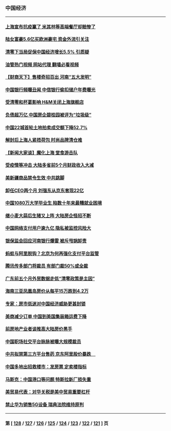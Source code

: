 ### 中国经济
---
#### [上海宣布抗疫赢了 米其林等高端餐厅却赔惨了](../../pages/ncid283/n13767428.md?06260845) 
#### [陆女富豪5.6亿买欧洲豪宅 资金外流引关注](../../pages/ncid283/n13767225.md?06260845) 
#### [清零下当局促保中国经济增长5.5% 引质疑](../../pages/ncid283/n13767075.md?06260845) 
#### [油管热门视频 网站代理 翻墙必看视频](http://209.222.30.114:81/youtube.html?06260845)
#### [【财商天下】售楼奇招百出 河南“五大发明”](../../pages/ncid283/n13766878.md?06260845) 
#### [中国银行频曝丑闻 中信银行偷扣储户年费曝光](../../pages/ncid283/n13766967.md?06260845) 
#### [受清零和杯葛影响 H&M关闭上海旗舰店](../../pages/ncid283/n13766908.md?06260845) 
#### [负债超万亿 中国房企碧桂园被评为“垃圾级”](../../pages/ncid283/n13766919.md?06260845) 
#### [中国22城首轮土地拍卖成交额下降52.7%](../../pages/ncid283/n13766802.md?06260845) 
#### [解封后上海人紧捂荷包 时尚品牌清仓难](../../pages/ncid283/n13766680.md?06260845) 
#### [【新闻大家谈】魔化上海 堂食游击队](../../pages/ncid283/n13766703.md?06260845) 
#### [受疫情等冲击 大陆多省前5个月财政收入大减](../../pages/ncid283/n13766608.md?06260845) 
#### [美新疆商品禁令生效 中共跳脚](../../pages/ncid283/n13766308.md?06260845) 
#### [卸任CEO两个月 刘强东从京东套现22亿](../../pages/ncid283/n13766494.md?06260845) 
#### [中国1080万大学毕业生 陷数十年来最糟就业困境](../../pages/ncid283/n13765911.md?06260845) 
#### [继小麦大蒜后生猪又上阵 大陆房企怪招不断](../../pages/ncid283/n13766037.md?06260845) 
#### [中国网络支付用户逾九亿 隐私被监控风险大](../../pages/ncid283/n13766166.md?06260845) 
#### [银保监会回应河南银行爆雷 被斥甩锅卸责](../../pages/ncid283/n13765974.md?06260845) 
#### [蚂蚁与阿里脱钩？北京为何再强化支付平台监管](../../pages/ncid283/n13765997.md?06260845) 
#### [腾讯传多部门将裁员 有部门裁50%或全裁](../../pages/ncid283/n13766047.md?06260845) 
#### [广东前五个月外贸数据走低“清零政策是主因”](../../pages/ncid283/n13765833.md?06260845) 
#### [海南三亚凤凰岛房价从每平15万跌到4.2万](../../pages/ncid283/n13765703.md?06260845) 
#### [专家：房市低迷对中国经济威胁更甚封锁](../../pages/ncid283/n13765712.md?06260845) 
#### [美商减少订单 中国到美国集装箱运费下降](../../pages/ncid283/n13765508.md?06260845) 
#### [前房地产业者谈推高大陆房价黑手](../../pages/ncid283/n13765393.md?06260845) 
#### [中国职场社交平台脉脉被曝大规模裁员](../../pages/ncid283/n13765400.md?06260845) 
#### [中共拟禁第三方平台售药 京东阿里股价暴跌　](../../pages/ncid283/n13765301.md?06260845) 
#### [中国多地出招救楼市：发房票 定卖楼指标](../../pages/ncid283/n13765324.md?06260845) 
#### [马斯克：中国港口等问题 特斯拉新厂损失重](../../pages/ncid283/n13765364.md?06260845) 
#### [美贸易代表：对华关税是美中贸易重要杠杆](../../pages/ncid283/n13765279.md?06260845) 
#### [禁止华为销售5G设备 瑞典法院维持原判](../../pages/ncid283/n13765172.md?06260845) 

---
#### 第 [ [128](./128.md?06260845) / [127](./127.md?06260845) / [126](./126.md?06260845) / [125](./125.md?06260845) / [124](./124.md?06260845) / [123](./123.md?06260845) / [122](./122.md?06260845) / [121](./121.md?06260845) ] 页
